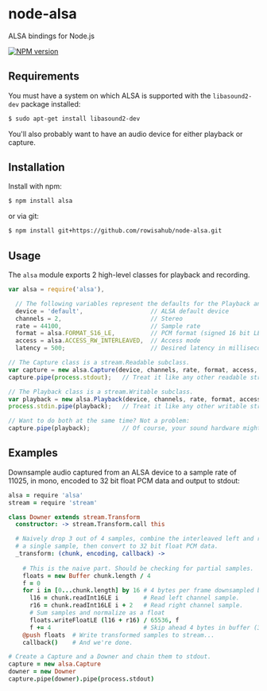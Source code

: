node-alsa
=========

ALSA bindings for Node.js

[![NPM version](https://badge.fury.io/js/alsa.png)](http://badge.fury.io/js/alsa)


Requirements
------------

You must have a system on which ALSA is supported with the `libasound2-dev` package installed:

```sh
$ sudo apt-get install libasound2-dev
```

You'll also probably want to have an audio device for either playback or capture.


Installation
------------

Install with npm:

```sh
$ npm install alsa
```

or via git:
```sh
$ npm install git+https://github.com/rowisahub/node-alsa.git
```


Usage
-----

The `alsa` module exports 2 high-level classes for playback and recording.

```js
var alsa = require('alsa'),

  // The following variables represent the defaults for the Playback and Capture constructors.
  device = 'default',                   // ALSA default device
  channels = 2,                         // Stereo
  rate = 44100,                         // Sample rate
  format = alsa.FORMAT_S16_LE,          // PCM format (signed 16 bit LE int)
  access = alsa.ACCESS_RW_INTERLEAVED,  // Access mode
  latency = 500;                        // Desired latency in milliseconds

// The Capture class is a stream.Readable subclass.
var capture = new alsa.Capture(device, channels, rate, format, access, latency);
capture.pipe(process.stdout);   // Treat it like any other readable stream.

// The Playback class is a stream.Writable subclass.
var playback = new alsa.Playback(device, channels, rate, format, access, latency);
process.stdin.pipe(playback);   // Treat it like any other writable stream.

// Want to do both at the same time? Not a problem:
capture.pipe(playback);         // Of course, your sound hardware might say otherwise.
```


Examples
--------

Downsample audio captured from an ALSA device to a sample rate of 11025, in mono, encoded to 32 bit float PCM data and output to stdout:

```coffeescript
alsa = require 'alsa'
stream = require 'stream'

class Downer extends stream.Transform
  constructor: -> stream.Transform.call this

  # Naively drop 3 out of 4 samples, combine the interleaved left and right into 
  # a single sample, then convert to 32 bit float PCM data.
  _transform: (chunk, encoding, callback) ->
  
    # This is the naive part. Should be checking for partial samples.
    floats = new Buffer chunk.length / 4
    f = 0
    for i in [0...chunk.length] by 16 # 4 bytes per frame downsampled by 4.
      l16 = chunk.readInt16LE i       # Read left channel sample.
      r16 = chunk.readInt16LE i + 2   # Read right channel sample.
      # Sum samples and normalize as a float
      floats.writeFloatLE (l16 + r16) / 65536, f
      f += 4                          # Skip ahead 4 bytes in buffer (32 bit float).
    @push floats  # Write transformed samples to stream...
    callback()    # And we're done.

# Create a Capture and a Downer and chain them to stdout.
capture = new alsa.Capture
downer = new Downer
capture.pipe(downer).pipe(process.stdout)
```
